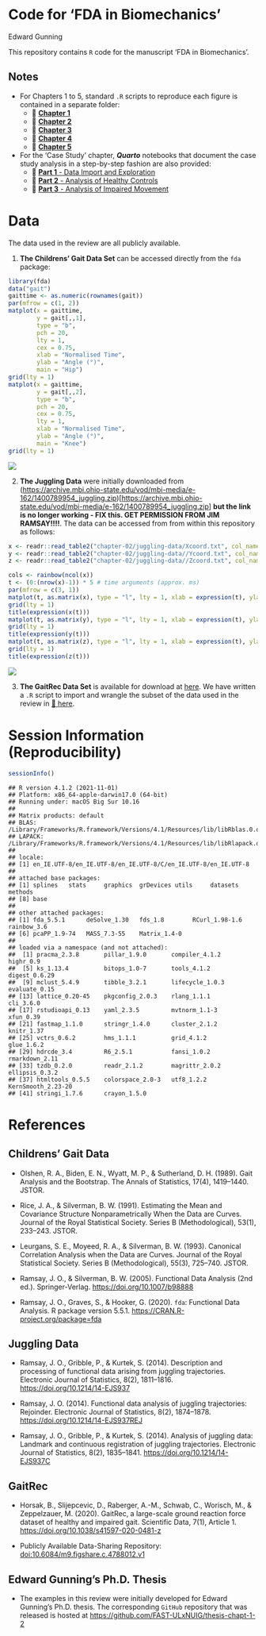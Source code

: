Code for ‘FDA in Biomechanics’
================
Edward Gunning

This repository contains `R` code for the manuscript ‘FDA in
Biomechanics’.

## Notes

- For Chapters 1 to 5, standard `.R` scripts to reproduce each figure is
  contained in a separate folder:
  - :open_file_folder: [**Chapter 1**](chapter-01/)
  - :open_file_folder: [**Chapter 2**](chapter-02/)
  - :open_file_folder: [**Chapter 3**](chapter-03/)
  - :open_file_folder: [**Chapter 4**](chapter-04/)
  - :open_file_folder: [**Chapter 5**](chapter-05/)
- For the ‘Case Study’ chapter, ***Quarto*** notebooks that document the
  case study analysis in a step-by-step fashion are also provided:
  - 📔 [**Part 1** - Data Import and
    Exploration](chapter-06/Case-Study-Part-01.html)
  - 📔 [**Part 2** - Analysis of Healthy Controls]()
  - 📔 [**Part 3** - Analysis of Impaired Movement]()

# Data

The data used in the review are all publicly available.

1.  **The Childrens’ Gait Data Set** can be accessed directly from the
    `fda` package:

``` r
library(fda)
data("gait")
gaittime <- as.numeric(rownames(gait))
par(mfrow = c(1, 2))
matplot(x = gaittime,
        y = gait[,,1],
        type = "b",
        pch = 20, 
        lty = 1, 
        cex = 0.75,
        xlab = "Normalised Time",
        ylab = "Angle (°)",
        main = "Hip")
grid(lty = 1)
matplot(x = gaittime,
        y = gait[,,2],
        type = "b",
        pch = 20, 
        cex = 0.75,
        lty = 1, 
        xlab = "Normalised Time",
        ylab = "Angle (°)",
        main = "Knee")
grid(lty = 1)
```

<img src="README_files/figure-gfm/unnamed-chunk-1-1.png" style="display: block; margin: auto;" />

2.  **The Juggling Data** were initially downloaded from
    (<https://archive.mbi.ohio-state.edu/vod/mbi-media/e-162/1400789954_juggling.zip>)\[<https://archive.mbi.ohio-state.edu/vod/mbi-media/e-162/1400789954_juggling.zip>\]
    **but the link is no longer working - FIX this. GET PERMISSION FROM
    JIM RAMSAY!!!!**. The data can be accessed from from within this
    repository as follows:

``` r
x <- readr::read_table2("chapter-02/juggling-data/Xcoord.txt", col_names = FALSE) # x coordinates
y <- readr::read_table2("chapter-02/juggling-data//Ycoord.txt", col_names = FALSE) # y coordinates
z <- readr::read_table2("chapter-02/juggling-data//Zcoord.txt", col_names = FALSE) # z co-ordinates

cols <- rainbow(ncol(x)) 
t <- (0:(nrow(x)-1)) * 5 # time arguments (approx. ms)
par(mfrow = c(3, 1))
matplot(t, as.matrix(x), type = "l", lty = 1, xlab = expression(t), ylab = expression(x(t)), col = cols)
grid(lty = 1)
title(expression(x(t)))
matplot(t, as.matrix(y), type = "l", lty = 1, xlab = expression(t), ylab = expression(y(t)), col = cols)
grid(lty = 1)
title(expression(y(t)))
matplot(t, as.matrix(z), type = "l", lty = 1, xlab = expression(t), ylab = expression(z(t)), col = cols)
grid(lty = 1)
title(expression(z(t)))
```

<img src="README_files/figure-gfm/unnamed-chunk-2-1.png" style="display: block; margin: auto;" />

3.  **The GaitRec Data Set** is available for download at
    [here](doi:10.6084/m9.figshare.c.4788012.v1). We have written a `.R`
    script to import and wrangle the subset of the data used in the
    review in [📄 here](chapter-06/01-data-import-and-wrangling.R).

# Session Information (Reproducibility)

``` r
sessionInfo()
```

    ## R version 4.1.2 (2021-11-01)
    ## Platform: x86_64-apple-darwin17.0 (64-bit)
    ## Running under: macOS Big Sur 10.16
    ## 
    ## Matrix products: default
    ## BLAS:   /Library/Frameworks/R.framework/Versions/4.1/Resources/lib/libRblas.0.dylib
    ## LAPACK: /Library/Frameworks/R.framework/Versions/4.1/Resources/lib/libRlapack.dylib
    ## 
    ## locale:
    ## [1] en_IE.UTF-8/en_IE.UTF-8/en_IE.UTF-8/C/en_IE.UTF-8/en_IE.UTF-8
    ## 
    ## attached base packages:
    ## [1] splines   stats     graphics  grDevices utils     datasets  methods  
    ## [8] base     
    ## 
    ## other attached packages:
    ## [1] fda_5.5.1      deSolve_1.30   fds_1.8        RCurl_1.98-1.6 rainbow_3.6   
    ## [6] pcaPP_1.9-74   MASS_7.3-55    Matrix_1.4-0  
    ## 
    ## loaded via a namespace (and not attached):
    ##  [1] pracma_2.3.8       pillar_1.9.0       compiler_4.1.2     highr_0.9         
    ##  [5] ks_1.13.4          bitops_1.0-7       tools_4.1.2        digest_0.6.29     
    ##  [9] mclust_5.4.9       tibble_3.2.1       lifecycle_1.0.3    evaluate_0.15     
    ## [13] lattice_0.20-45    pkgconfig_2.0.3    rlang_1.1.1        cli_3.6.0         
    ## [17] rstudioapi_0.13    yaml_2.3.5         mvtnorm_1.1-3      xfun_0.39         
    ## [21] fastmap_1.1.0      stringr_1.4.0      cluster_2.1.2      knitr_1.37        
    ## [25] vctrs_0.6.2        hms_1.1.1          grid_4.1.2         glue_1.6.2        
    ## [29] hdrcde_3.4         R6_2.5.1           fansi_1.0.2        rmarkdown_2.11    
    ## [33] tzdb_0.2.0         readr_2.1.2        magrittr_2.0.2     ellipsis_0.3.2    
    ## [37] htmltools_0.5.5    colorspace_2.0-3   utf8_1.2.2         KernSmooth_2.23-20
    ## [41] stringi_1.7.6      crayon_1.5.0

# References

## Childrens’ Gait Data

- Olshen, R. A., Biden, E. N., Wyatt, M. P., & Sutherland, D. H. (1989).
  Gait Analysis and the Bootstrap. The Annals of Statistics, 17(4),
  1419–1440. JSTOR.

- Rice, J. A., & Silverman, B. W. (1991). Estimating the Mean and
  Covariance Structure Nonparametrically When the Data are Curves.
  Journal of the Royal Statistical Society. Series B (Methodological),
  53(1), 233–243. JSTOR.

- Leurgans, S. E., Moyeed, R. A., & Silverman, B. W. (1993). Canonical
  Correlation Analysis when the Data are Curves. Journal of the Royal
  Statistical Society. Series B (Methodological), 55(3), 725–740. JSTOR.

- Ramsay, J. O., & Silverman, B. W. (2005). Functional Data Analysis
  (2nd ed.). Springer-Verlag. <https://doi.org/10.1007/b98888>

- Ramsay, J. O., Graves, S., & Hooker, G. (2020). `fda`: Functional Data
  Analysis. R package version 5.5.1.
  <https://CRAN.R-project.org/package=fda>

## Juggling Data

- Ramsay, J. O., Gribble, P., & Kurtek, S. (2014). Description and
  processing of functional data arising from juggling trajectories.
  Electronic Journal of Statistics, 8(2), 1811–1816.
  <https://doi.org/10.1214/14-EJS937>

- Ramsay, J. O. (2014). Functional data analysis of juggling
  trajectories: Rejoinder. Electronic Journal of Statistics, 8(2),
  1874–1878. <https://doi.org/10.1214/14-EJS937REJ>

- Ramsay, J. O., Gribble, P., & Kurtek, S. (2014). Analysis of juggling
  data: Landmark and continuous registration of juggling trajectories.
  Electronic Journal of Statistics, 8(2), 1835–1841.
  <https://doi.org/10.1214/14-EJS937C>

## GaitRec

- Horsak, B., Slijepcevic, D., Raberger, A.-M., Schwab, C., Worisch, M.,
  & Zeppelzauer, M. (2020). GaitRec, a large-scale ground reaction force
  dataset of healthy and impaired gait. Scientific Data, 7(1),
  Article 1. <https://doi.org/10.1038/s41597-020-0481-z>

- Publicly Available Data-Sharing Repository:
  <doi:10.6084/m9.figshare.c.4788012.v1>

## Edward Gunning’s Ph.D. Thesis

- The examples in this review were initially developed for Edward
  Gunning’s Ph.D. thesis. The corresponding `GitHub` repository that was
  released is hosted at
  <https://github.com/FAST-ULxNUIG/thesis-chapt-1-2>

